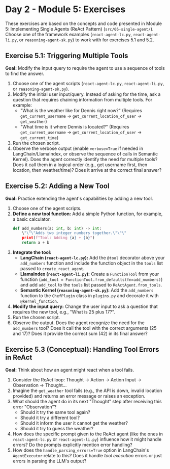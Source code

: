 # Day 2 - Module 5: Exercises

These exercises are based on the concepts and code presented in Module 5: Implementing Single Agents (ReAct Pattern) (`src/05-single-agent/`). Choose one of the framework examples (`react-agent-lc.py`, `react-agent-li.py`, or `reasoning-agent-sk.py`) to work with for exercises 5.1 and 5.2.

## Exercise 5.1: Triggering Multiple Tools

**Goal:** Modify the input query to require the agent to use a sequence of tools to find the answer.

1.  Choose one of the agent scripts (`react-agent-lc.py`, `react-agent-li.py`, or `reasoning-agent-sk.py`).
2.  Modify the initial user input/query. Instead of asking for the time, ask a question that requires chaining information from multiple tools. For example:
    *   "What is the weather like for Dennis right now?" (Requires `get_current_username` -> `get_current_location_of_user` -> `get_weather`)
    *   "What time is it where Dennis is located?" (Requires `get_current_username` -> `get_current_location_of_user` -> `get_current_time`)
3.  Run the chosen script.
4.  Observe the verbose output (enable `verbose=True` if needed in LangChain/LlamaIndex, or observe the sequence of calls in Semantic Kernel). Does the agent correctly identify the need for multiple tools? Does it call them in a logical order (e.g., get username first, then location, then weather/time)? Does it arrive at the correct final answer?

## Exercise 5.2: Adding a New Tool

**Goal:** Practice extending the agent's capabilities by adding a new tool.

1.  Choose one of the agent scripts.
2.  **Define a new tool function:** Add a simple Python function, for example, a basic calculator.
    ```python
    def add_numbers(a: int, b: int) -> int:
        \"\"\"Adds two integer numbers together.\"\"\"
        print(f"Tool: Adding {a} + {b}")
        return a + b
    ```
3.  **Integrate the tool:**
    *   **LangChain (`react-agent-lc.py`):** Add the `@tool` decorator above your `add_numbers` function and include the function object in the `tools` list passed to `create_react_agent`.
    *   **LlamaIndex (`react-agent-li.py`):** Create a `FunctionTool` from your function (`add_tool = FunctionTool.from_defaults(fn=add_numbers)`) and add `add_tool` to the `tools` list passed to `ReActAgent.from_tools`.
    *   **Semantic Kernel (`reasoning-agent-sk.py`):** Add the `add_numbers` function to the `ChefPlugin` class in `plugins.py` and decorate it with `@kernel_function`.
4.  **Modify the input query:** Change the user input to ask a question that requires the new tool, e.g., "What is 25 plus 17?".
5.  Run the chosen script.
6.  Observe the output. Does the agent recognize the need for the `add_numbers` tool? Does it call the tool with the correct arguments (25 and 17)? Does it provide the correct sum (42) in its final answer?

## Exercise 5.3 (Conceptual): Handling Tool Errors in ReAct

**Goal:** Think about how an agent might react when a tool fails.

1.  Consider the ReAct loop: Thought -> Action -> Action Input -> Observation -> Thought...
2.  Imagine the `get_weather` tool fails (e.g., the API is down, invalid location provided) and returns an error message or raises an exception.
3.  What should the agent do in its next "Thought" step after receiving this error "Observation"?
    *   Should it try the same tool again?
    *   Should it try a different tool?
    *   Should it inform the user it cannot get the weather?
    *   Should it try to guess the weather?
4.  How does the specific prompt given to the ReAct agent (like the ones in `react-agent-lc.py` or `react-agent-li.py`) influence how it might handle errors? Do the prompts explicitly mention error handling?
5.  How does the `handle_parsing_errors=True` option in LangChain's `AgentExecutor` relate to this? Does it handle *tool execution* errors or just errors in parsing the LLM's output?
